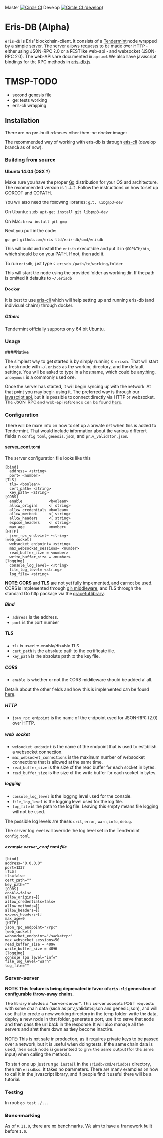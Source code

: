 Master [![Circle CI](https://circleci.com/gh/eris-ltd/eris-db/tree/master.svg?style=svg)](https://circleci.com/gh/eris-ltd/eris-db)
 Develop [![Circle CI (develop)](https://circleci.com/gh/eris-ltd/eris-db/tree/develop.svg?style=svg)](https://circleci.com/gh/eris-ltd/eris-db)

# Eris-DB (Alpha)

`eris-db` is Eris' blockchain-client. It consists of a [Tendermint](http://tendermint.com/) node wrapped by a simple server. The server allows requests to be made over HTTP - either using JSON-RPC 2.0 or a RESTlike web-api - and websocket (JSON-RPC 2.0). The web-APIs are documented in `api.md`. We also have javascript bindings for the RPC methods in [eris-db.js](https://github.com/eris-ltd/eris-db.js).


# TMSP-TODO

- second genesis file
- get tests working
- eris-cli wrapping



## Installation

There are no pre-built releases other then the docker images.

The recommended way of working with eris-db is through [eris-cli](https://github.com/eris-ltd/eris-cli) (develop branch as of now).

### Building from source

#### Ubuntu 14.04 (OSX ?)

Make sure you have the proper [Go](https://golang.org/) distribution for your OS and architecture. The recommended version is `1.4.2`. Follow the instructions on how to set up GOROOT and GOPATH.

You will also need the following libraries: `git, libgmp3-dev`

On Ubuntu: `sudo apt-get install git libgmp3-dev`

On Mac: `brew install git gmp`

Next you pull in the code:

`go get github.com/eris-ltd/eris-db/cmd/erisdb`

This will build and install the `erisdb` executable and put it in `$GOPATH/bin`, which should be on your PATH. If not, then add it.

To run `erisdb`, just type `$ erisdb /path/to/working/folder`

This will start the node using the provided folder as working dir. If the path is omitted it defaults to `~/.erisdb` 

#### Docker

It is best to use [eris-cli](https://github.com/eris-ltd/eris-cli) which will help setting up and running eris-db (and individual chains) through docker.

##### Others

Tendermint officially supports only 64 bit Ubuntu. 

### Usage

####Native

The simplest way to get started is by simply running `$ erisdb`. That will start a fresh node with `~/.erisdb` as the working directory, and the default settings. You will be asked to type in a hostname, which could be anything. `anonymous` is a commonly used one.

Once the server has started, it will begin syncing up with the network. At that point you may begin using it. The preferred way is through our [javascript api](https://github.com/eris-ltd/erisdb-js), but it is possible to connect directly via HTTP or websocket. The JSON-RPC and web-api reference can be found [here](https://github.com/eris-ltd/erisdb/blob/master/api.md).

### Configuration

There will be more info on how to set up a private net when this is added to Tendermint. That would include information about the various different fields in `config.toml`, `genesis.json`, and `priv_validator.json`.

#### server_conf.toml

The server configuration file looks like this:

```
[bind]
  address= <string>
  port= <number>
[TLS]
  tls= <boolean>
  cert_path= <string>
  key_path= <string>
[CORS]
  enable            <boolean>
  allow_origins     <[]string>
  allow_credentials <boolean>
  allow_methods     <[]string>
  allow_headers     <[]string>
  expose_headers    <[]string>
  max_age           <number>
[HTTP]
  json_rpc_endpoint= <string>
[web_socket]
  websocket_endpoint= <string>
  max_websocket_sessions= <number>
  read_buffer_size = <number>
  write_buffer_size = <number>
[logging]
  console_log_level= <string>
  file_log_level= <string>
  log_file= <string>
```

**NOTE**: **CORS** and **TLS** are not yet fully implemented, and cannot be used. CORS is implemented through [gin middleware](https://github.com/tommy351/gin-cors), and TLS through the standard Go http package via the [graceful library](https://github.com/tylerb/graceful).

##### Bind

- `address` is the address.
- `port` is the port number

##### TLS

- `tls` is used to enable/disable TLS
- `cert_path` is the absolute path to the certificate file.
- `key_path` is the absolute path to the key file.

##### CORS

- `enable` is whether or not the CORS middleware should be added at all. 

Details about the other fields and how this is implemented can be found [here](https://github.com/tommy351/gin-cors).

##### HTTP

- `json_rpc_endpoint` is the name of the endpoint used for JSON-RPC (2.0) over HTTP.

##### web_socket

- `websocket_endpoint` is the name of the endpoint that is used to establish a websocket connection.
- `max_websocket_connections` is the maximum number of websocket connections that is allowed at the same time.
- `read_buffer_size` is the size of the read buffer for each socket in bytes.
- `read_buffer_size` is the size of the write buffer for each socket in bytes.

##### logging

- `console_log_level` is the logging level used for the console.
- `file_log_level` is the logging level used for the log file.
- `log_file` is the path to the log file. Leaving this empty means file logging will not be used.

The possible log levels are these: `crit`, `error`, `warn`, `info`, `debug`.

The server log level will override the log level set in the Tendermint `config.toml`.

##### example server_conf.toml file

```
[bind]
address="0.0.0.0"
port=1337
[TLS]
tls=false
cert_path=""
key_path=""
[CORS]
enable=false
allow_origins=[]
allow_credentials=false
allow_methods=[]
allow_headers=[]
expose_headers=[]
max_age=0
[HTTP]
json_rpc_endpoint="/rpc"
[web_socket]
websocket_endpoint="/socketrpc"
max_websocket_sessions=50
read_buffer_size = 4096
write_buffer_size = 4096
[logging]
console_log_level="info"
file_log_level="warn"
log_file=""
```

### Server-server

**NOTE: This feature is being deprecated in favor of `eris-cli` generation of configurable throw-away chains.**

The library includes a "server-server". This server accepts POST requests with some chain data (such as priv_validator.json and genesis.json), and will use that to create a new working directory in the temp folder, write the data, deploy a new node in that folder, generate a port, use it to serve that node and then pass the url back in the response. It will also manage all the servers and shut them down as they become inactive. 

NOTE: This is not safe in production, as it requires private keys to be passed over a network, but it is useful when doing tests. If the same chain data is used, then each node is  guaranteed to give the same output (for the same input) when calling the methods.

To start one up, just run `go install` in the `erisdb/cmd/erisdbss` directory, then run `erisdbss`. It takes no parameters. There are many examples on how to call it in the javascript library, and if people find it useful there will be a  tutorial.

### Testing

In root: `go test ./...`

### Benchmarking

As of `0.11.0`, there are no benchmarks. We aim to have a framework built before `1.0`.
